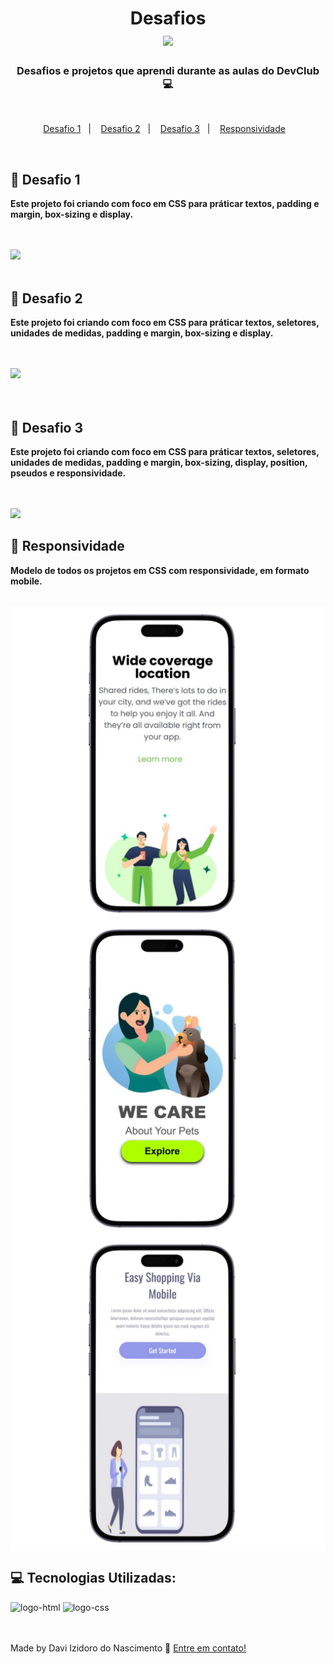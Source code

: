  <h1 align="center">
 Desafios 
  <br>
  <img src="https://img.shields.io/badge/CSS3-1572B6?style=for-the-badge&logo=css3&logoColor=white" >
</h1>



<h3 align="center">
 Desafios e projetos que aprendi durante as aulas do DevClub 💻
</h3>

<br>

<p align="center">
  <a href="#round_pushpin-Desafio-1">Desafio 1</a>&nbsp;&nbsp;&nbsp;|&nbsp;&nbsp;&nbsp;
  <a href="#round_pushpin-Desafio-2">Desafio 2</a>&nbsp;&nbsp;&nbsp;|&nbsp;&nbsp;&nbsp;
  <a href="#round_pushpin-Desafio-3">Desafio 3</a>&nbsp;&nbsp;&nbsp;|&nbsp;&nbsp;&nbsp;
  <a href="#iphone-Responsividade">Responsividade</a>&nbsp;&nbsp;&nbsp;
</p>

<br>

## :round_pushpin: Desafio 1

<p><b>Este projeto foi criando com foco em CSS para práticar textos, padding e margin, box-sizing e display.</b></p>
<br>
<br>
<img src="https://github.com/Davi22D/Css-exercises/blob/main/DESAFIO%20CSS/Desktop-positive.png?raw=true" >
<br>
<br>


## :round_pushpin: Desafio 2

<p><b>Este projeto foi criando com foco em CSS para práticar textos, seletores, unidades de medidas, padding e margin, box-sizing e display.</b></p>
<br>
<br>
<img src="https://github.com/Davi22D/Css-exercises/blob/main/Projetos%20CSS/Desktop-wecare.png?raw=true" >
<br>
<br>
<br>

## :round_pushpin: Desafio 3

<p><b>Este projeto foi criando com foco em CSS para práticar textos, seletores, unidades de medidas, padding e margin, box-sizing, display, position, pseudos e responsividade.</b></p>
<br>
<br>
<img src="https://github.com/Davi22D/Css-exercises/blob/main/Projetos%20CSS/Desktop-Easy.png?raw=true" >
<br>

## :iphone: Responsividade

<p><b>Modelo de todos os projetos em CSS com responsividade, em formato mobile.</b></p>
<br>
<img  display="flex" align="center" src="https://github.com/Davi22D/CSS/blob/main/DESAFIO%20CSS/1%20(1).png?raw=true" >
<img  display="flex" align="center"  src="https://github.com/Davi22D/CSS/blob/main/Projetos%20CSS/2%20(1).png?raw=true" >
<img  display="flex" align="center"  src="https://github.com/Davi22D/CSS/blob/main/Projetos%20CSS/3%20(1).png?raw=true"  >

<br>

## :computer: Tecnologias Utilizadas:
<div img align="left"> 
<img src="https://img.shields.io/badge/HTML5-E34F26?style=for-the-badge&logo=html5&logoColor=white" alt="logo-html">
<img src="https://img.shields.io/badge/CSS3-1572B6?style=for-the-badge&logo=css3&logoColor=white" alt="logo-css">
</div>
<br>
<br>

Made by Davi Izidoro do Nascimento :wave: [Entre em contato!](https://www.linkedin.com/in/davi-izidoro/)
